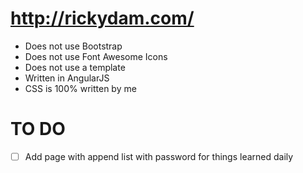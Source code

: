 # http://rickydam.com/

* Does not use Bootstrap
* Does not use Font Awesome Icons
* Does not use a template
* Written in AngularJS
* CSS is 100% written by me

# TO DO
- [ ] Add page with append list with password for things learned daily
